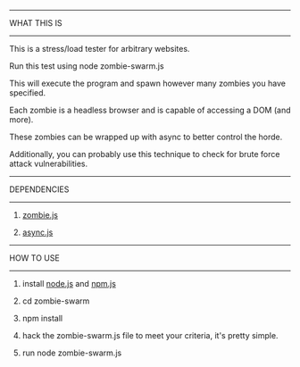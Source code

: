 ********************************************************************************
WHAT THIS IS
********************************************************************************

This is a stress/load tester for arbitrary websites.

Run this test using node zombie-swarm.js

This will execute the program and spawn however many zombies you have specified.

Each zombie is a headless browser and is capable of accessing a DOM (and more).

These zombies can be wrapped up with async to better control the horde.

Additionally, you can probably use this technique to check for brute force 
attack vulnerabilities.



********************************************************************************
DEPENDENCIES
********************************************************************************

1. [zombie.js](https://github.com/assaf/zombie)

2. [async.js](https://github.com/caolan/async)



********************************************************************************
HOW TO USE
********************************************************************************

1. install [node.js](http://nodejs.org) and [npm.js](https://npmjs.org/)

2. cd zombie-swarm 

3. npm install

4. hack the zombie-swarm.js file to meet your criteria, it's pretty simple.

5. run node zombie-swarm.js



